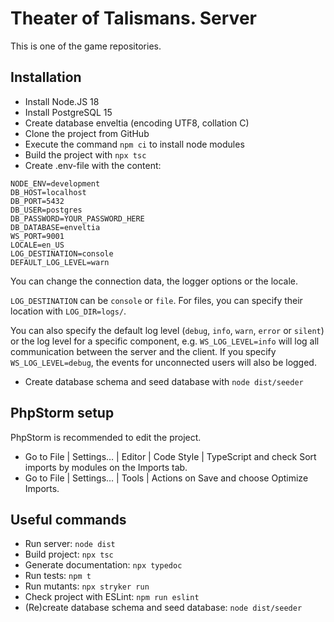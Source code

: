 Theater of Talismans. Server
============================
This is one of the game repositories.

Installation
------------
* Install Node.JS 18
* Install PostgreSQL 15
* Create database enveltia (encoding UTF8, collation C)
* Clone the project from GitHub
* Execute the command `npm ci` to install node modules
* Build the project with `npx tsc`
* Create .env-file with the content:
```
NODE_ENV=development
DB_HOST=localhost
DB_PORT=5432
DB_USER=postgres
DB_PASSWORD=YOUR_PASSWORD_HERE
DB_DATABASE=enveltia
WS_PORT=9001
LOCALE=en_US
LOG_DESTINATION=console
DEFAULT_LOG_LEVEL=warn
```
You can change the connection data, the logger options or the locale.

`LOG_DESTINATION` can be `console` or `file`. For files, you can specify their location with `LOG_DIR=logs/`.

You can also specify the default log level (`debug`, `info`, `warn`, `error` or `silent`) or the log level for a specific component, e.g. `WS_LOG_LEVEL=info` will log all communication between the server and the client.
If you specify `WS_LOG_LEVEL=debug`, the events for unconnected users will also be logged.
* Create database schema and seed database with `node dist/seeder`

PhpStorm setup
------------
PhpStorm is recommended to edit the project.
* Go to File | Settings… | Editor | Code Style | TypeScript and check Sort imports by modules on the Imports tab.
* Go to File | Settings… | Tools | Actions on Save and choose Optimize Imports.

Useful commands
---------------
* Run server: `node dist`
* Build project: `npx tsc`
* Generate documentation: `npx typedoc`
* Run tests: `npm t`
* Run mutants: `npx stryker run`
* Check project with ESLint: `npm run eslint`
* (Re)create database schema and seed database: `node dist/seeder`